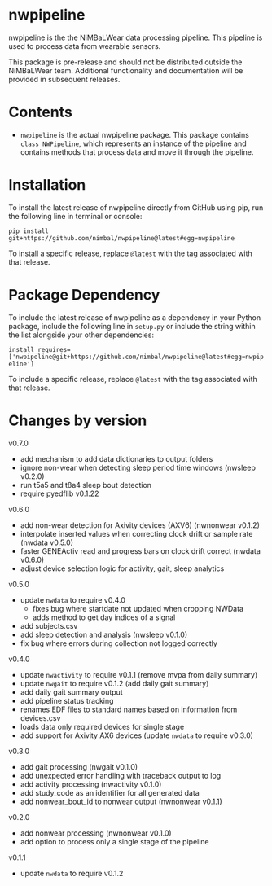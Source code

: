 # nwpipeline

nwpipeline is the the NiMBaLWear data processing pipeline. This pipeline is used to process data from wearable sensors.

This package is pre-release and should not be distributed outside the NiMBaLWear team. Additional functionality and documentation will be provided in subsequent releases.

# Contents

- `nwpipeline` is the actual nwpipeline package. This package contains `class NWPipeline`, which represents an instance of the pipeline and contains methods that process data and move it through the pipeline.

# Installation

To install the latest release of nwpipeline directly from GitHub using pip, run the following line in terminal or console:

`pip install git+https://github.com/nimbal/nwpipeline@latest#egg=nwpipeline`

To install a specific release, replace `@latest` with the tag associated with that release. 

# Package Dependency

To include the latest release of nwpipeline as a dependency in your Python package, include the following line in `setup.py` or include the string within the list alongside your other dependencies:

`install_requires=['nwpipeline@git+https://github.com/nimbal/nwpipeline@latest#egg=nwpipeline']`

To include a specific release, replace `@latest` with the tag associated with that release.

# Changes by version

v0.7.0
- add mechanism to add data dictionaries to output folders
- ignore non-wear when detecting sleep period time windows (nwsleep v0.2.0)
- run t5a5 and t8a4 sleep bout detection
- require pyedflib v0.1.22

v0.6.0
- add non-wear detection for Axivity devices (AXV6) (nwnonwear v0.1.2)
- interpolate inserted values when correcting clock drift or sample rate (nwdata v0.5.0)
- faster GENEActiv read and progress bars on clock drift correct (nwdata v0.6.0)
- adjust device selection logic for activity, gait, sleep analytics

v0.5.0
- update `nwdata` to require v0.4.0
    - fixes bug where startdate not updated when cropping NWData
    - adds method to get day indices of a signal
- add subjects.csv
- add sleep detection and analysis (nwsleep v0.1.0)
- fix bug where errors during collection not logged correctly

v0.4.0
- update `nwactivity` to require v0.1.1 (remove mvpa from daily summary)
- update `nwgait` to require v0.1.2 (add daily gait summary)
- add daily gait summary output
- add pipeline status tracking
- renames EDF files to standard names based on information from devices.csv
- loads data only required devices for single stage
- add support for Axivity AX6 devices (update `nwdata` to require v0.3.0)

v0.3.0
- add gait processing (nwgait v0.1.0)
- add unexpected error handling with traceback output to log
- add activity processing (nwactivity v0.1.0)
- add study_code as an identifier for all generated data
- add nonwear_bout_id to nonwear output (nwnonwear v0.1.1)

v0.2.0
- add nonwear processing (nwnonwear v0.1.0)
- add option to process only a single stage of the pipeline

v0.1.1
- update `nwdata` to require v0.1.2
